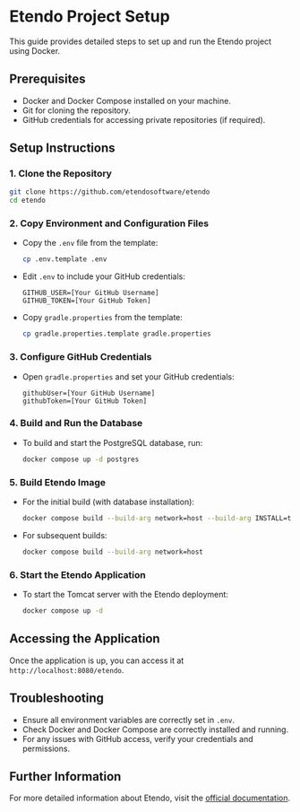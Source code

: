# Etendo Project Setup

This guide provides detailed steps to set up and run the Etendo project using Docker.

## Prerequisites

- Docker and Docker Compose installed on your machine.
- Git for cloning the repository.
- GitHub credentials for accessing private repositories (if required).

## Setup Instructions

### 1. Clone the Repository

```bash
git clone https://github.com/etendosoftware/etendo
cd etendo
```

### 2. Copy Environment and Configuration Files

- Copy the `.env` file from the template:

  ```bash
  cp .env.template .env
  ```

- Edit `.env` to include your GitHub credentials:

  ```properties
  GITHUB_USER=[Your GitHub Username]
  GITHUB_TOKEN=[Your GitHub Token]
  ```

- Copy `gradle.properties` from the template:

  ```bash
  cp gradle.properties.template gradle.properties
  ```

### 3. Configure GitHub Credentials

- Open `gradle.properties` and set your GitHub credentials:

  ```properties
  githubUser=[Your GitHub Username]
  githubToken=[Your GitHub Token]
  ```

### 4. Build and Run the Database

- To build and start the PostgreSQL database, run:

  ```bash
  docker compose up -d postgres
  ```

### 5. Build Etendo Image

- For the initial build (with database installation):

  ```bash
  docker compose build --build-arg network=host --build-arg INSTALL=true
  ```

- For subsequent builds:

  ```bash
  docker compose build --build-arg network=host
  ```

### 6. Start the Etendo Application

- To start the Tomcat server with the Etendo deployment:

  ```bash
  docker compose up -d
  ```

## Accessing the Application

Once the application is up, you can access it at `http://localhost:8080/etendo`.

## Troubleshooting

- Ensure all environment variables are correctly set in `.env`.
- Check Docker and Docker Compose are correctly installed and running.
- For any issues with GitHub access, verify your credentials and permissions.

## Further Information

For more detailed information about Etendo, visit the [official documentation](https://docs.etendo.software).
